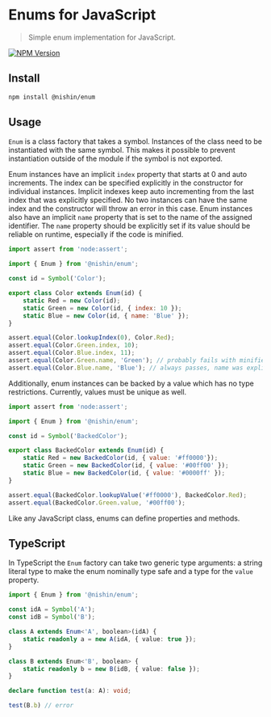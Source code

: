 # Enums for JavaScript

> Simple enum implementation for JavaScript.

[![NPM Version][npm-image]][npm-url]

## Install

```sh
npm install @nishin/enum
```

## Usage

`Enum` is a class factory that takes a symbol. Instances of the class need to be instantiated with the same symbol. This makes it possible to prevent instantiation outside of the module if the symbol is not exported.

Enum instances have an implicit `index` property that starts at 0 and auto increments. The index can be specified explicitly in the constructor for individual instances. Implicit indexes keep auto incrementing from the last index that was explicitly specified. No two instances can have the same index and the constructor will throw an error in this case. Enum instances also have an implicit `name` property that is set to the name of the assigned identifier. The `name` property should be explicitly set if its value should be reliable on runtime, especially if the code is minified.

```js
import assert from 'node:assert';

import { Enum } from '@nishin/enum';

const id = Symbol('Color');

export class Color extends Enum(id) {
	static Red = new Color(id);
	static Green = new Color(id, { index: 10 });
	static Blue = new Color(id, { name: 'Blue' });
}

assert.equal(Color.lookupIndex(0), Color.Red);
assert.equal(Color.Green.index, 10);
assert.equal(Color.Blue.index, 11);
assert.equal(Color.Green.name, 'Green'); // probably fails with minified code
assert.equal(Color.Blue.name, 'Blue'); // always passes, name was explicitly set
```

Additionally, enum instances can be backed by a value which has no type restrictions. Currently, values must be unique as well.

```js
import assert from 'node:assert';

import { Enum } from '@nishin/enum';

const id = Symbol('BackedColor');

export class BackedColor extends Enum(id) {
	static Red = new BackedColor(id, { value: '#ff0000'});
	static Green = new BackedColor(id, { value: '#00ff00' });
	static Blue = new BackedColor(id, { value: '#0000ff' });
}

assert.equal(BackedColor.lookupValue('#ff0000'), BackedColor.Red);
assert.equal(BackedColor.Green.value, '#00ff00');
```

Like any JavaScript class, enums can define properties and methods.

## TypeScript

In TypeScript the `Enum` factory can take two generic type arguments: a string literal type to make the enum nominally type safe and a type for the `value` property.

```ts
import { Enum } from '@nishin/enum';

const idA = Symbol('A');
const idB = Symbol('B');

class A extends Enum<'A', boolean>(idA) {
	static readonly a = new A(idA, { value: true });
}

class B extends Enum<'B', boolean> {
	static readonly b = new B(idB, { value: false });
}

declare function test(a: A): void;

test(B.b) // error
```

[npm-image]: https://img.shields.io/npm/v/@nishin/enum.svg
[npm-url]: https://npmjs.org/package/@nishin/enum
